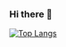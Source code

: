 ### Hi there 👋

[![Top Langs](https://github-readme-stats.vercel.app/api/top-langs/?username=Ardnys&theme=tokyonight)](https://github.com/anuraghazra/github-readme-stats)

<!--
**Ardnys/Ardnys** is a ✨ _special_ ✨ repository because its `README.md` (this file) appears on your GitHub profile.

Here are some ideas to get you started:

- 🔭 I’m currently working on ...
- 🌱 I’m currently learning ...
- 👯 I’m looking to collaborate on ...
- 🤔 I’m looking for help with ...
- 💬 Ask me about ...
- 📫 How to reach me: ...
- 😄 Pronouns: ...
- ⚡ Fun fact: ...
-->
